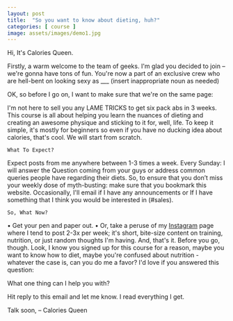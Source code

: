 ```yaml
---
layout: post
title:  "So you want to know about dieting, huh?"
categories: [ course ]
image: assets/images/demo1.jpg
---
```


Hi,
It's Calories Queen.

Firstly, a warm welcome to the team of geeks. I'm glad you decided to join – we're gonna have tons of fun. You're now a part of an exclusive crew who are hell-bent on looking sexy as ___ (insert inappropriate noun as needed)

OK, so before I go on, I want to make sure that we're on the same page:

I'm not here to sell you any LAME TRICKS to get six pack abs in 3 weeks. This course is all about helping you learn the nuances of dieting and creating an awesome physique and sticking to it for, well, life. 
To keep it simple, it's mostly for beginners so even if you have no ducking idea about calories, that's cool. We will start from scratch.  

`What To Expect?`

Expect posts from me anywhere between 1-3 times a week.
Every Sunday: I will answer the Question coming from your guys or address common queries people have regarding their diets. 
So, to ensure that you don’t miss your weekly dose of myth-busting: make sure that you bookmark this website.
Occasionally, I'll email if I have any announcements or If I have something that I think you would be interested in (#sales).

`So, What Now?`

• Get your pen and paper out. 
• Or, take a peruse of my [Instagram][instagram] page where I tend to post 2-3x per week; it's short, bite-size content on training, nutrition, or just random thoughts I'm having.
And, that's it.
Before you go, though.
Look, I know you signed up for this course for a reason, maybe you want to know how to diet, maybe you're confused about nutrition - whatever the case is, can you do me a favor?
I'd love if you answered this question:

What one thing can I help you with?

Hit reply to this email and let me know. I read everything I get.

Talk soon,
– Calories Queen

[instagram]: https://www.instagram.com/caloriesqueen
[jekyll-docs]: https://jekyllrb.com/docs/home
[jekyll-gh]:   https://github.com/jekyll/jekyll
[jekyll-talk]: https://talk.jekyllrb.com/
